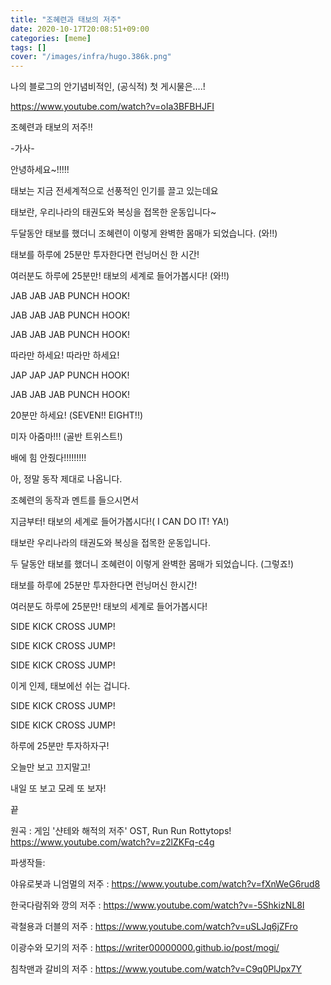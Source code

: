 ```yaml
---
title: "조혜련과 태보의 저주"
date: 2020-10-17T20:08:51+09:00
categories: [meme]
tags: []
cover: "/images/infra/hugo.386k.png"
---
```

나의 블로그의 안기념비적인, (공식적) 첫 게시물은....!

https://www.youtube.com/watch?v=oIa3BFBHJFI

조혜련과 태보의 저주!!


-가사-

안녕하세요~!!!!!

태보는 지금 전세계적으로 선풍적인 인기를 끌고 있는데요

태보란, 우리나라의 태권도와 복싱을 접목한 운동입니다~

두달동안 태보를 했더니 조혜련이 이렇게 완벽한 몸매가 되었습니다. (와!!)

태보를 하루에 25분만 투자한다면 런닝머신 한 시간!

여러분도 하루에 25분만! 태보의 세계로 들어가봅시다! (와!!)

JAB JAB JAB PUNCH HOOK! 

JAB JAB JAB PUNCH HOOK!

JAB JAB JAB PUNCH HOOK!

따라만 하세요! 따라만 하세요!

JAP JAP JAP PUNCH HOOK!

JAB JAB JAB PUNCH HOOK!

20분만 하세요! (SEVEN!! EIGHT!!)

미자 아줌마!!! (골반 트위스트!)

배에 힘 안줬다!!!!!!!!!


아, 정말 동작 제대로 나옵니다.

조혜련의 동작과 멘트를 들으시면서

지금부터! 태보의 세계로 들어가봅시다!( I CAN DO IT! YA!)

태보란 우리나라의 태권도와 복싱을 접목한 운동입니다.

두 달동안 태보를 했더니 조혜련이 이렇게 완벽한 몸매가 되었습니다. (그렇죠!)

태보를 하루에 25분만 투자한다면 런닝머신 한시간!

여러분도 하루에 25분만! 태보의 세계로 들어가봅시다!

SIDE KICK CROSS JUMP!

SIDE KICK CROSS JUMP!

SIDE KICK CROSS JUMP!


이게 인제, 태보에선 쉬는 겁니다.

SIDE KICK CROSS JUMP!

SIDE KICK CROSS JUMP!

하루에 25분만 투자하자구!

오늘만 보고 끄지말고!

내일 또 보고 모레 또 보자!


끝

원곡 : 게임 '샨테와 해적의 저주' OST, Run Run Rottytops! https://www.youtube.com/watch?v=z2lZKFq-c4g

파생작들:

야유로봇과 니엄멀의 저주 : https://www.youtube.com/watch?v=fXnWeG6rud8

한국다람쥐와 깡의 저주 : https://www.youtube.com/watch?v=-5ShkizNL8I

곽철용과 더블의 저주 : https://www.youtube.com/watch?v=uSLJq6jZFro

이광수와 모기의 저주 : https://writer00000000.github.io/post/mogi/

침착맨과 갈비의 저주 : https://www.youtube.com/watch?v=C9q0PlJpx7Y